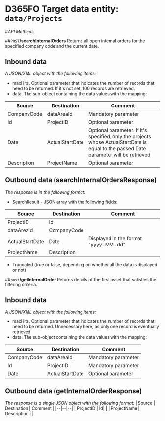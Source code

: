 # D365FO Target data entity: `data/Projects`

#_API Methods_

##`POST`**/searchInternalOrders**
Returns all open internal orders for the specified company code and the current date.

## Inbound data

_A JSON/XML object with the following items:_
- maxHits. Optional parameter that indicates the number of records that need to be returned. If it's not set, 100 records are retrieved.
- data. The sub-object containing the data values with the mapping:

| Source | Destination | Comment |
|--|--|--|
| CompanyCode | dataAreaId | Mandatory parameter |
| Id | ProjectID | Optional parameter |
| Date | ActualStartDate | Optional parameter. If it's specified, only the projects whose ActualStartDate is equal to the passed Date parameter will be retrieved |
| Description | ProjectName | Optional parameter |

## Outbound data (searchInternalOrdersResponse)
_The response is in the following format:_
- SearchResult - JSON array with the following fields:

| Source | Destination | Comment |
|--|--|--|
| ProjectID | Id| |
| dataAreaId | CompanyCode |
| ActualStartDate | Date | Displayed in the format "yyyy-MM-dd" | 
| ProjectName | Description | |
- Truncated (true or false, depending on whether all the data is displayed or not)

##`post`**/getInternalOrder**
Returns details of the first asset that satisfies the filtering criteria.
## Inbound data
_A JSON/XML object with the following items:_
- maxHits. Optional parameter that indicates the number of records that need to be returned. Unnecessary here, as only one record is eventually retrieved.
- data. The sub-object containing the data values with the mapping:

| Source | Destination | Comment |
|--|--|--|
| CompanyCode | dataAreaId | Mandatory parameter |
| Id | ProjectID | Mandatory parameter |
| Date | ActualStartDate | Optional parameter |

## Outbound data (getInternalOrderResponse)
_The response is a single JSON object with the following format:_
| Source | Destination | Comment |
|--|--|--|
| ProjectID | Id| |
| ProjectName | Description | |

